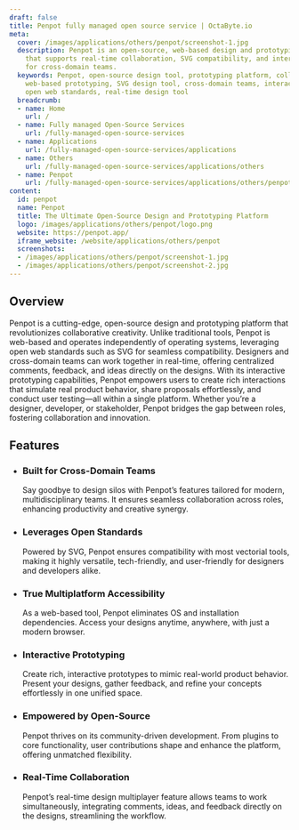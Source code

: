 ```yaml
---
draft: false
title: Penpot fully managed open source service | OctaByte.io
meta:
  cover: /images/applications/others/penpot/screenshot-1.jpg
  description: Penpot is an open-source, web-based design and prototyping platform
    that supports real-time collaboration, SVG compatibility, and interactive prototyping
    for cross-domain teams.
  keywords: Penpot, open-source design tool, prototyping platform, collaborative design,
    web-based prototyping, SVG design tool, cross-domain teams, interactive prototypes,
    open web standards, real-time design tool
  breadcrumb:
  - name: Home
    url: /
  - name: Fully managed Open-Source Services
    url: /fully-managed-open-source-services
  - name: Applications
    url: /fully-managed-open-source-services/applications
  - name: Others
    url: /fully-managed-open-source-services/applications/others
  - name: Penpot
    url: /fully-managed-open-source-services/applications/others/penpot
content:
  id: penpot
  name: Penpot
  title: The Ultimate Open-Source Design and Prototyping Platform
  logo: /images/applications/others/penpot/logo.png
  website: https://penpot.app/
  iframe_website: /website/applications/others/penpot
  screenshots:
  - /images/applications/others/penpot/screenshot-1.jpg
  - /images/applications/others/penpot/screenshot-2.jpg
---
```


## Overview

Penpot is a cutting-edge, open-source design and prototyping platform that revolutionizes collaborative creativity. Unlike traditional tools, Penpot is web-based and operates independently of operating systems, leveraging open web standards such as SVG for seamless compatibility. Designers and cross-domain teams can work together in real-time, offering centralized comments, feedback, and ideas directly on the designs. With its interactive prototyping capabilities, Penpot empowers users to create rich interactions that simulate real product behavior, share proposals effortlessly, and conduct user testing—all within a single platform. Whether you’re a designer, developer, or stakeholder, Penpot bridges the gap between roles, fostering collaboration and innovation.

## Features

- ### Built for Cross-Domain Teams

  Say goodbye to design silos with Penpot’s features tailored for modern, multidisciplinary teams. It ensures seamless collaboration across roles, enhancing productivity and creative synergy.

- ### Leverages Open Standards

  Powered by SVG, Penpot ensures compatibility with most vectorial tools, making it highly versatile, tech-friendly, and user-friendly for designers and developers alike.

- ### True Multiplatform Accessibility

  As a web-based tool, Penpot eliminates OS and installation dependencies. Access your designs anytime, anywhere, with just a modern browser.

- ### Interactive Prototyping

  Create rich, interactive prototypes to mimic real-world product behavior. Present your designs, gather feedback, and refine your concepts effortlessly in one unified space.

- ### Empowered by Open-Source

  Penpot thrives on its community-driven development. From plugins to core functionality, user contributions shape and enhance the platform, offering unmatched flexibility.

- ### Real-Time Collaboration

  Penpot’s real-time design multiplayer feature allows teams to work simultaneously, integrating comments, ideas, and feedback directly on the designs, streamlining the workflow.